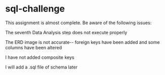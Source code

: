 # sql-challenge

This assignment is almost complete. Be aware of the following issues:

The seventh Data Analysis step does not execute properly

The ERD image is not accurate-- foreign keys have been added and some columns have been altered

I have not added composite keys 

I will add a .sql file of schema later 
